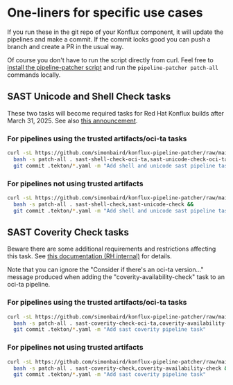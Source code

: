 # One-liners for specific use cases

If you run these in the git repo of your Konflux component, it will update the
pipelines and make a commit. If the commit looks good you can push a branch and
create a PR in the usual way.

Of course you don't have to run the script directly from curl. Feel
free to [install the pipeline-patcher script](README.md) and run the
`pipeline-patcher patch-all` commands locally.

## SAST Unicode and Shell Check tasks

These two tasks will become required tasks for Red Hat Konflux builds after
March 31, 2025. See also [this
announcement](https://groups.google.com/a/redhat.com/g/konflux-announce/c/OEcuK1Sr7dI/m/xKwD_bMcAQAJ).

### For pipelines using the trusted artifacts/oci-ta tasks

```bash
curl -sL https://github.com/simonbaird/konflux-pipeline-patcher/raw/main/pipeline-patcher |
  bash -s patch-all . sast-shell-check-oci-ta,sast-unicode-check-oci-ta &&
  git commit .tekton/*.yaml -m "Add shell and unicode sast pipeline tasks"
```

### For pipelines not using trusted artifacts

```bash
curl -sL https://github.com/simonbaird/konflux-pipeline-patcher/raw/main/pipeline-patcher |
  bash -s patch-all . sast-shell-check,sast-unicode-check &&
  git commit .tekton/*.yaml -m "Add shell and unicode sast pipeline tasks"
```

## SAST Coverity Check tasks

Beware there are some additional requirements and restrictions affecting this
task. See [this documentation (RH internal)](https://konflux.pages.redhat.com/docs/users/getting-started/components-applications.html#_sast_coverity_check_task)
for details.

Note that you can ignore the "Consider if there's an oci-ta version..." message
produced when adding the "coverity-availability-check" task to an oci-ta
pipeline.

### For pipelines using the trusted artifacts/oci-ta tasks

```bash
curl -sL https://github.com/simonbaird/konflux-pipeline-patcher/raw/main/pipeline-patcher |
  bash -s patch-all . sast-coverity-check-oci-ta,coverity-availability-check &&
  git commit .tekton/*.yaml -m "Add sast coverity pipeline task"
```

### For pipelines not using trusted artifacts

```bash
curl -sL https://github.com/simonbaird/konflux-pipeline-patcher/raw/main/pipeline-patcher |
  bash -s patch-all . sast-coverity-check,coverity-availability-check &&
  git commit .tekton/*.yaml -m "Add sast coverity pipeline task"
```
